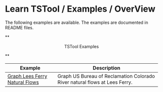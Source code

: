 # Learn TSTool / Examples / OverView #

The following examples are available.
The examples are documented in README files.

**<p style="text-align: center;">
TSTool Examples
</p>**

| **Example** | **Description** |
| -- | -- |
| [Graph Lees Ferry Natural Flows](https://github.com/OpenWaterFoundation/owf-learn-tstool/examples/NaturalFlow/LeesFerry/) | Graph US Bureau of Reclamation Colorado River natural flows at Lees Ferry. |
